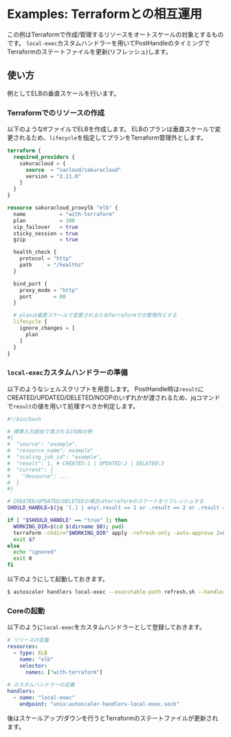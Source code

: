# Examples: Terraformとの相互運用

この例はTerraformで作成/管理するリソースをオートスケールの対象とするものです。
`local-exec`カスタムハンドラーを用いてPostHandleのタイミングでTerraformのステートファイルを更新(リフレッシュ)します。

## 使い方

例としてELBの垂直スケールを行います。

### Terraformでのリソースの作成

以下のようなtfファイルでELBを作成します。
ELBのプランは垂直スケールで変更されるため、`lifecycle`を指定してプランをTerraform管理外とします。  

```tf
terraform {
  required_providers {
    sakuracloud = {
      source  = "sacloud/sakuracloud"
      version = "2.11.0"
    }
  }
}

resource sakuracloud_proxylb "elb" {
  name           = "with-terraform"
  plan           = 100
  vip_failover   = true
  sticky_session = true
  gzip           = true

  health_check {
    protocol = "http"
    path     = "/healthz"
  }

  bind_port {
    proxy_mode = "http"
    port       = 80
  }

  # planは垂直スケールで変更されるためTerraformでの管理外とする
  lifecycle {
    ignore_changes = [
      plan
    ]
  }
}
```

### `local-exec`カスタムハンドラーの準備

以下のようなシェルスクリプトを用意します。
PostHandle時は`result`にCREATED/UPDATED/DELETED/NOOPのいずれかが渡されるため、jqコマンドで`result`の値を用いて処理すべきか判定します。  

```bash
#!/bin/bash

# 標準入力経由で渡されるJSONの例
#{
#  "source": "example",
#  "resource_name": example"
#  "scaling_job_id": "example",
#  "result": 1, # CREATED:1 | UPDATED:2 | DELETED:3
#  "current": {
#    "Resource": ...
#  }
#}

# CREATED/UPDATED/DELETEDの場合はterraformのステートをリフレッシュする
SHOULD_HANDLE=$(jq '[.] | any(.result == 1 or .result == 2 or .result == 3)')

if [ "$SHOULD_HANDLE" == "true" ]; then
  WORKING_DIR=$(cd $(dirname $0); pwd)
  terraform -chdir="$WORKING_DIR" apply -refresh-only -auto-approve 2>&1 1> /dev/null
  exit $?
else
  echo "ignored"
  exit 0
fi
```

以下のようにして起動しておきます。

```bash
$ autoscaler handlers local-exec --executable-path refresh.sh --handler-type post-handle
```

### Coreの起動

以下のように`local-exec`をカスタムハンドラーとして登録しておきます。

```yaml
# リソースの定義
resources:
  - type: ELB
    name: "elb"
    selector:
      names: ["with-terraform"]
      
# カスタムハンドラーの定義
handlers:
  - name: "local-exec"
    endpoint: "unix:autoscaler-handlers-local-exec.sock"
```

後はスケールアップ/ダウンを行うとTerraformのステートファイルが更新されます。  
